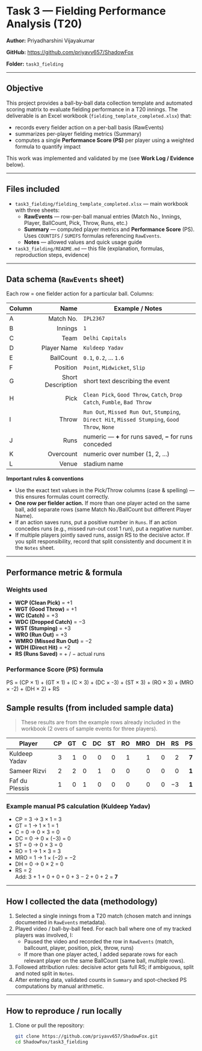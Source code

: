 # Task 3 — Fielding Performance Analysis (T20)

**Author:** Priyadharshini Vijayakumar 

**GitHub:** https://github.com/priyavv657/ShadowFox 

**Folder:** `task3_fielding`  

---

## Objective
This project provides a ball-by-ball data collection template and automated scoring matrix to evaluate fielding performance in a T20 innings. The deliverable is an Excel workbook (`fielding_template_completed.xlsx`) that:

- records every fielder action on a per-ball basis (RawEvents)
- summarizes per-player fielding metrics (Summary)
- computes a single **Performance Score (PS)** per player using a weighted formula to quantify impact

This work was implemented and validated by me (see **Work Log / Evidence** below).

---

## Files included
- `task3_fielding/fielding_template_completed.xlsx` — main workbook with three sheets:
  - **RawEvents** — row-per-ball manual entries (Match No., Innings, Player, BallCount, Pick, Throw, Runs, etc.)
  - **Summary** — computed player metrics and **Performance Score** (PS). Uses `COUNTIFS` / `SUMIFS` formulas referencing `RawEvents`.
  - **Notes** — allowed values and quick usage guide
- `task3_fielding/README.md` — this file (explanation, formulas, reproduction steps, evidence)

---

## Data schema (`RawEvents` sheet)
Each row = one fielder action for a particular ball. Columns:

| Column | Name | Example / Notes |
|---|---:|---|
| A | Match No. | `IPL2367` |
| B | Innings | `1` |
| C | Team | `Delhi Capitals` |
| D | Player Name | `Kuldeep Yadav` |
| E | BallCount | `0.1`, `0.2`, ... `1.6` |
| F | Position | `Point`, `Midwicket`, `Slip` |
| G | Short Description | short text describing the event |
| H | Pick | `Clean Pick`, `Good Throw`, `Catch`, `Drop Catch`, `Fumble`, `Bad Throw` |
| I | Throw | `Run Out`, `Missed Run Out`, `Stumping`, `Direct Hit`, `Missed Stumping`, `Good Throw`, `None` |
| J | Runs | numeric — **+** for runs saved, **−** for runs conceded |
| K | Overcount | numeric over number (1, 2, ...) |
| L | Venue | stadium name |

**Important rules & conventions**
- Use the exact text values in the Pick/Throw columns (case & spelling) — this ensures formulas count correctly.
- **One row per fielder action.** If more than one player acted on the same ball, add separate rows (same Match No./BallCount but different Player Name).
- If an action saves runs, put a positive number in `Runs`. If an action concedes runs (e.g., missed run-out cost 1 run), put a negative number.
- If multiple players jointly saved runs, assign RS to the decisive actor. If you split responsibility, record that split consistently and document it in the `Notes` sheet.

---

## Performance metric & formula

### Weights used
- **WCP (Clean Pick)** = +1  
- **WGT (Good Throw)** = +1  
- **WC (Catch)** = +3  
- **WDC (Dropped Catch)** = −3  
- **WST (Stumping)** = +3  
- **WRO (Run Out)** = +3  
- **WMRO (Missed Run Out)** = −2  
- **WDH (Direct Hit)** = +2  
- **RS (Runs Saved)** = + / − actual runs

### Performance Score (PS) formula
PS = (CP × 1) + (GT × 1) + (C × 3) + (DC × -3) + (ST × 3) + (RO × 3) + (MRO × -2) + (DH × 2) + RS
## Sample results (from included sample data)
> These results are from the example rows already included in the workbook (2 overs of sample events for three players).

| Player | CP | GT | C | DC | ST | RO | MRO | DH | RS | PS |
|---|---:|---:|---:|---:|---:|---:|---:|---:|---:|---:|
| Kuldeep Yadav | 3 | 1 | 0 | 0 | 0 | 1 | 1 | 0 | 2 | **7** |
| Sameer Rizvi | 2 | 2 | 0 | 1 | 0 | 0 | 0 | 0 | 0 | **1** |
| Faf du Plessis | 1 | 0 | 1 | 0 | 0 | 0 | 0 | 0 | −3 | **1** |

### Example manual PS calculation (Kuldeep Yadav)
- CP = 3 → 3 × 1 = 3  
- GT = 1 → 1 × 1 = 1  
- C = 0 → 0 × 3 = 0  
- DC = 0 → 0 × (−3) = 0  
- ST = 0 → 0 × 3 = 0  
- RO = 1 → 1 × 3 = 3  
- MRO = 1 → 1 × (−2) = −2  
- DH = 0 → 0 × 2 = 0  
- RS = 2  
Add: 3 + 1 + 0 + 0 + 0 + 3 − 2 + 0 + 2 = **7**

---

## How I collected the data (methodology)
1. Selected a single innings from a T20 match (chosen match and innings documented in `RawEvents` metadata).  
2. Played video / ball-by-ball feed. For each ball where one of my tracked players was involved, I:
   - Paused the video and recorded the row in `RawEvents` (match, ballcount, player, position, pick, throw, runs)
   - If more than one player acted, I added separate rows for each relevant player on the same BallCount (same ball, multiple rows).  
3. Followed attribution rules: decisive actor gets full RS; if ambiguous, split and noted split in `Notes`.
4. After entering data, validated counts in `Summary` and spot-checked PS computations by manual arithmetic.

---

## How to reproduce / run locally
1. Clone or pull the repository:
   ```bash
   git clone https://github.com/priyavv657/ShadowFox.git
   cd ShadowFox/task3_fielding
